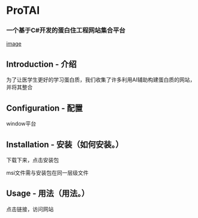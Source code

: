 # ProTAI

### 一个基于C#开发的蛋白住工程网站集合平台

[image](https://github.com/ReLuckyLucy/ProTAI/blob/main/img/top.png)

## Introduction - 介绍

为了让医学生更好的学习蛋白质，我们收集了许多利用AI辅助构建蛋白质的网站，并将其整合

## Configuration - 配置

window平台

## Installation - 安装（如何安装。）

下载下来，点击安装包

msi文件需与安装包在同一层级文件

## Usage - 用法（用法。）

点击链接，访问网站